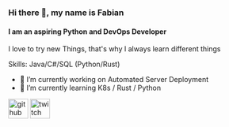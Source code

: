 ### Hi there 👋, my name is Fabian
#### I am an aspiring Python and DevOps Developer
I love to try new Things, that's why I always learn different things

Skills: Java/C#/SQL (Python/Rust)

- 🔭 I’m currently working on Automated Server Deployment 
- 🌱 I’m currently learning K8s / Rust / Python 


[<img src='https://cdn.jsdelivr.net/npm/simple-icons@3.0.1/icons/github.svg' alt='github' height='40'>](https://github.com/famoto)  [<img src='https://cdn.jsdelivr.net/npm/simple-icons@3.0.1/icons/twitch.svg' alt='twitch' height='40'>](https://www.twitch.tv/Famoto)  

